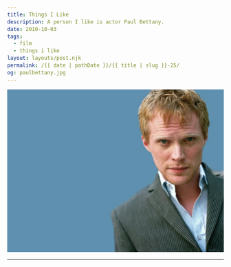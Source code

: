 ```yaml
---
title: Things I Like
description: A person I like is actor Paul Bettany.
date: 2010-10-03
tags: 
  - film
  - things i like
layout: layouts/post.njk
permalink: /{{ date | pathDate }}/{{ title | slug }}-25/
og: paulbettany.jpg
---
```


![Paul Bettany](/img/paulbettany.jpg)

---
